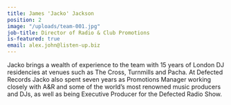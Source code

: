 ```yaml
---
title: James 'Jacko' Jackson
position: 2
image: "/uploads/team-001.jpg"
job-title: Director of Radio & Club Promotions
is-featured: true
email: alex.john@listen-up.biz
---
```


Jacko brings a wealth of experience to the team with 15 years of London DJ residencies at venues such as The Cross, Turnmills and Pacha. At Defected Records Jacko also spent seven years as Promotions Manager working closely with A&R and some of the world’s most renowned music producers and DJs, as well as being Executive Producer for the Defected Radio Show.